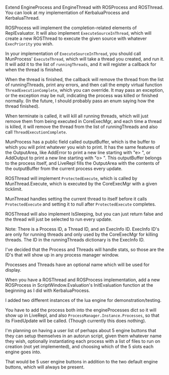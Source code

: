 ﻿Extend EngineProcess and EngineThread with ROSProcess and ROSThread.
You can look at my implementation of KerbaluaProcess and KerbaluaThread.

ROSProcess will implement the completion-related elements of ReplEvaluator.
It will also implement `ExecuteSourceInThread`, which will create a new ROSThread
to execute the given source with whatever `ExecPriority` you wish.

In your implementation of `ExecuteSourceInThread`, you should call MunProcess' `ExecuteThread`,
which will take a thread you created, and run it. It will add it to the list of `runningThreads`,
and it will register a callback for when the thread is finished.

When the thread is finished, the callback will remove the thread from the list of runningThreads, print any errors, and
then call the empty virtual function `ThreadExecutionComplete`, which you can override. It may pass an exception,
or the exception may be null, indicating the process was killed or finished normally.
(In the future, I should probably pass an enum saying how the thread finished).

When terminate is called, it will kill all running threads, which will just remove them from being executed in
CoreExecMgr, and each time a thread is killed, it will remove the thread from the list of runningThreads and also
call `ThreadExecutionComplete`.

MunProcess has a public field called outputBuffer, which is the buffer to which you will print
whatever you wish to print. It has the same features of the OutputArea, like AddError to print a new line
starting with "e> ", or AddOutput to print a new line starting with "o> ". This outputBuffer belongs to the
process itself, and LiveRepl fills the OutputArea with the contents of the outputBuffer from the current process
every update.

ROSThread will implement `ProtectedExecute`, which is called by MunThread.Execute, which is executed by the
CoreExecMgr with a given ticklimit.

MunThread handles setting the current thread to itself before it calls `ProtectedExecute` and setting it to null
after `ProtectedExecute` completes.

ROSThread will also implement IsSleeping, but you can just return false and the thread will just be selected to run
every update.

Note: There is a Process ID, a Thread ID, and an ExecInfo ID. ExecInfo ID's are only for running threads and only
used by the CoreExecMgr for killing threads. The ID in the runningThreads dictionary is the ExecInfo ID.

I've decided that the Process and Threads will handle stats, so those are the ID's that will show up in any process
manager window.

Processes and Threads have an optional name which will be used for display.

When you have a ROSThread and ROSProcess implementation, add a new ROSProcess in ScriptWindow.Evaluation's InitEvaluation function
at the beginning as I did with KerbaluaProcess.

I added two different instances of the lua engine for demonstration/testing.

You have to add the process both into the engineProcesses dict so it will show up in LiveRepl, and also
`ProcessManager.Instance.Processes`, so that its FixedUpdate will be called. (Though currently this does nothing).

I'm planning on having a user list of perhaps about 5 engine buttons that they can setup themselves in an autorun
script, given them whatever name they wish, optionally instantiating each process with a list of files to run 
on creation (not yet implemented), and choosing which of the 5 slots each engine goes into.

That would be 5 user engine buttons in addition to the two default engine buttons, which will always be present.